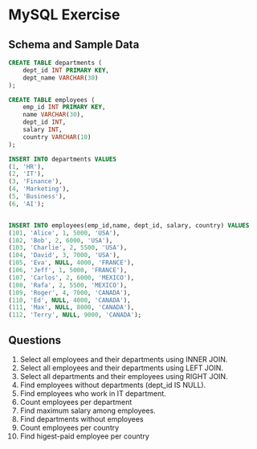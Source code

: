 # MySQL Exercise

## Schema and Sample Data

```sql
CREATE TABLE departments (
    dept_id INT PRIMARY KEY,
    dept_name VARCHAR(30)
);

CREATE TABLE employees (
    emp_id INT PRIMARY KEY,
    name VARCHAR(30),
    dept_id INT,
    salary INT,
    country VARCHAR(10)
);

INSERT INTO departments VALUES
(1, 'HR'),
(2, 'IT'),
(3, 'Finance'),
(4, 'Marketing'),
(5, 'Business'),
(6, 'AI');


INSERT INTO employees(emp_id,name, dept_id, salary, country) VALUES
(101, 'Alice', 1, 5000, 'USA'),
(102, 'Bob', 2, 6000, 'USA'),
(103, 'Charlie', 2, 5500, 'USA'),
(104, 'David', 3, 7000, 'USA'),
(105, 'Eva', NULL, 4000, 'FRANCE'),
(106, 'Jeff', 1, 5000, 'FRANCE'),
(107, 'Carlos', 2, 6000, 'MEXICO'),
(108, 'Rafa', 2, 5500, 'MEXICO'),
(109, 'Roger', 4, 7000, 'CANADA'),
(110, 'Ed', NULL, 4000, 'CANADA'),
(111, 'Max', NULL, 8000, 'CANADA'),
(112, 'Terry', NULL, 9000, 'CANADA');
```


## Questions
1. Select all employees and their departments using INNER JOIN.
2. Select all employees and their departments using LEFT JOIN.
3. Select all departments and their employees using RIGHT JOIN.
4. Find employees without departments (dept_id IS NULL).
5. Find employees who work in IT department.
6. Count employees per department 
7. Find maximum salary among employees.
8. Find departments without employees
9. Count employees per country 
10. Find higest-paid employee per country

